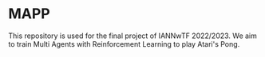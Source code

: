 # MAPP
This repository is used for the final project of IANNwTF 2022/2023. We aim to train Multi Agents with Reinforcement Learning to play Atari's Pong.
